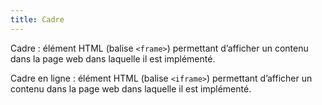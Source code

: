 ```yaml
---
title: Cadre 
---
```


Cadre : élément HTML (balise `<frame>`) permettant d’afficher un contenu dans
la page web dans laquelle il est implémenté.

Cadre en ligne : élément HTML (balise `<iframe>`) permettant d’afficher un
contenu dans la page web dans laquelle il est implémenté.

